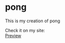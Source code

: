 pong
====

This is my creation of pong

Check it on my site:<br>
<a href="http://www.philipdb.nl/pong/">Preview</a>
